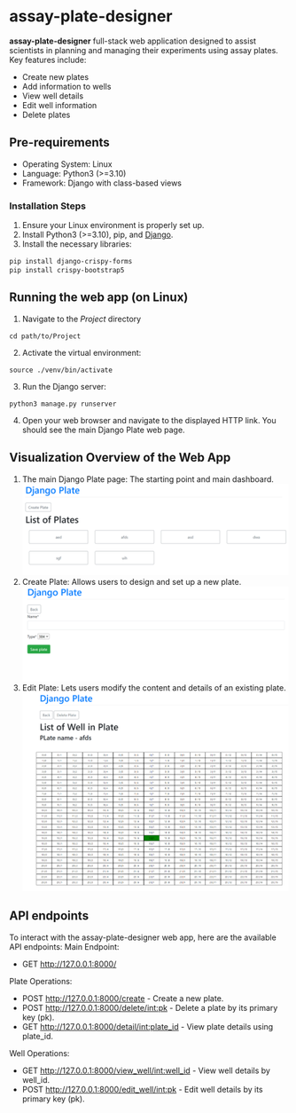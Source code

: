 # assay-plate-designer
**assay-plate-designer** full-stack web application designed to assist scientists in planning and managing their experiments using assay plates. Key features include:
- Create new plates
- Add information to wells
- View well details
- Edit well information
- Delete plates

## Pre-requirements
- Operating System: Linux
- Language: Python3 (>=3.10)
- Framework: Django with class-based views

### Installation Steps
1. Ensure your Linux environment is properly set up.
2. Install Python3 (>=3.10), pip, and [Django](https://docs.djangoproject.com/en/4.2/topics/install/).
3. Install the necessary libraries:
```
pip install django-crispy-forms
pip install crispy-bootstrap5
```

## Running the web app (on Linux)
1. Navigate to the *Project* directory 
```
cd path/to/Project
```
2. Activate the virtual environment:
```
source ./venv/bin/activate
```
3. Run the Django server:
```
python3 manage.py runserver
```
4. Open your web browser and navigate to the displayed HTTP link. You should see the main Django Plate web page.

## Visualization Overview of the Web App
1. The main Django Plate page: The starting point and main dashboard.
![Alt text](image.png)
2. Create Plate: Allows users to design and set up a new plate.
![Alt text](image-1.png)
3. Edit Plate: Lets users modify the content and details of an existing plate.
![Alt text](image-2.png)

## API endpoints
To interact with the assay-plate-designer web app, here are the available API endpoints:
Main Endpoint:
- GET http://127.0.0.1:8000/

Plate Operations:
- POST http://127.0.0.1:8000/create - Create a new plate.
- POST http://127.0.0.1:8000/delete/int:pk - Delete a plate by its primary key (pk).
- GET http://127.0.0.1:8000/detail/int:plate_id - View plate details using plate_id.

Well Operations:
- GET http://127.0.0.1:8000/view_well/int:well_id - View well details by well_id.
- POST http://127.0.0.1:8000/edit_well/int:pk - Edit well details by its primary key (pk).

